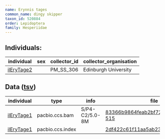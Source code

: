 ```yaml
---
name: Erynnis tages
common_name: dingy skipper
taxon_id: 520884
order: Lepidoptera
family: Hesperiidae
---
```


## Individuals:

| individual | sex | collector_id | collector_organisation |
| ---------- | --- | ------------ | ---------------------- |
| [ilEryTage2](ilEryTage2.md) |  | PM_SS_306 | Edinburgh University |

## Data ([tsv](Erynnis_tages_data.tsv))

| individual | type | info | file |
| ---------- | ---- | ---- | ---- |
| [ilEryTage1](ilEryTage1.md) | pacbio.ccs.bam | S/P4-C2/5.0-8M | [83366b9864feab2bf72e4c0acceeb6ce-515](https://darwin.cog.sanger.ac.uk/insects/Erynnis_tages/ilEryTage1/genomic_data/pacbio/m64089_200108_171510.ccs.bam) |
| [ilEryTage1](ilEryTage1.md) | pacbio.ccs.index |  | [2df422c61f11aa5ab23acc8067b76774](https://darwin.cog.sanger.ac.uk/insects/Erynnis_tages/ilEryTage1/genomic_data/pacbio/m64089_200108_171510.ccs.bam.pbi) |
